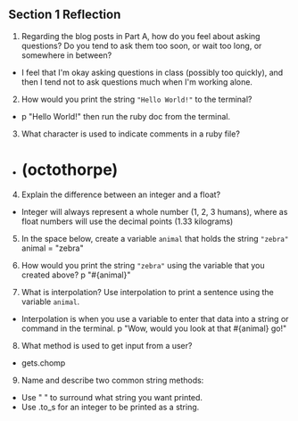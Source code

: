 ## Section 1 Reflection

1. Regarding the blog posts in Part A, how do you feel about asking questions? Do you tend to ask them too soon, or wait too long, or somewhere in between?
* I feel that I'm okay asking questions in class (possibly too quickly), and then I tend not to ask questions much when I'm working alone.

2. How would you print the string `"Hello World!"` to the terminal?
* p "Hello World!" then run the ruby doc from the terminal.

3. What character is used to indicate comments in a ruby file?
* # (octothorpe)

4. Explain the difference between an integer and a float?
* Integer will always represent a whole number (1, 2, 3 humans), where as float numbers will use the decimal points (1.33 kilograms)

5. In the space below, create a variable `animal` that holds the string `"zebra"`
animal = "zebra"

6. How would you print the string `"zebra"` using the variable that you created above?
p "#{animal}"

7. What is interpolation? Use interpolation to print a sentence using the variable `animal`.
* Interpolation is when you use a variable to enter that data into a string or command in the terminal.
p "Wow, would you look at that #{animal} go!"

8. What method is used to get input from a user?
* gets.chomp

9. Name and describe two common string methods:
* Use " " to surround what string you want printed.
* Use .to_s for an integer to be printed as a string.
